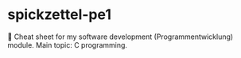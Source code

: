 # spickzettel-pe1
📃 Cheat sheet for my software development (Programmentwicklung) module. Main topic: C programming.
